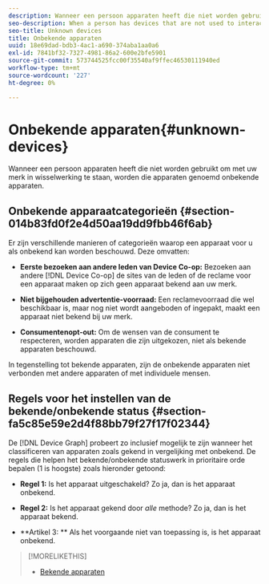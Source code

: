 ```yaml
---
description: Wanneer een persoon apparaten heeft die niet worden gebruikt om met uw merk in wisselwerking te staan, worden die apparaten genoemd onbekende apparaten.
seo-description: When a person has devices that are not used to interact with your brand, those devices are called unknown devices.
seo-title: Unknown devices
title: Onbekende apparaten
uuid: 18e69dad-bdb3-4ac1-a690-374aba1aa0a6
exl-id: 7841bf32-7327-4981-86a2-600e2bfe5901
source-git-commit: 573744525fcc00f35540af9ffec46530111940ed
workflow-type: tm+mt
source-wordcount: '227'
ht-degree: 0%

---
```


# Onbekende apparaten{#unknown-devices}

Wanneer een persoon apparaten heeft die niet worden gebruikt om met uw merk in wisselwerking te staan, worden die apparaten genoemd onbekende apparaten.

## Onbekende apparaatcategorieën {#section-014b83fd0f2e4d50aa19dd9fbb46f6ab}

Er zijn verschillende manieren of categorieën waarop een apparaat voor u als onbekend kan worden beschouwd. Deze omvatten:

* **Eerste bezoeken aan andere leden van Device Co-op:** Bezoeken aan andere [!DNL Device Co-op] de sites van de leden of de reclame voor een apparaat maken op zich geen apparaat bekend aan uw merk.

* **Niet bijgehouden advertentie-voorraad:** Een reclamevoorraad die wel beschikbaar is, maar nog niet wordt aangeboden of ingepakt, maakt een apparaat niet bekend bij uw merk.
* **Consumentenopt-out:** Om de wensen van de consument te respecteren, worden apparaten die zijn uitgekozen, niet als bekende apparaten beschouwd.

In tegenstelling tot bekende apparaten, zijn de onbekende apparaten niet verbonden met andere apparaten of met individuele mensen.

## Regels voor het instellen van de bekende/onbekende status {#section-fa5c85e59e2d4f88bb79f27f17f02344}

De [!DNL Device Graph] probeert zo inclusief mogelijk te zijn wanneer het classificeren van apparaten zoals gekend in vergelijking met onbekend. De regels die helpen het bekende/onbekende statuswerk in prioritaire orde bepalen (1 is hoogste) zoals hieronder getoond:

* **Regel 1:** Is het apparaat uitgeschakeld? Zo ja, dan is het apparaat onbekend.
* **Regel 2:** Is het apparaat gekend door *alle* methode? Zo ja, dan is het apparaat bekend.

* **Artikel 3: ** Als het voorgaande niet van toepassing is, is het apparaat onbekend.

>[!MORELIKETHIS]
>
>* [Bekende apparaten](../processes/known-device.md#concept-8e87c276819a48bfac5cef10b45216d1)

